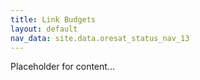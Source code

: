 ```yaml
---
title: Link Budgets
layout: default
nav_data: site.data.oresat_status_nav_13
---
```



Placeholder for content...
